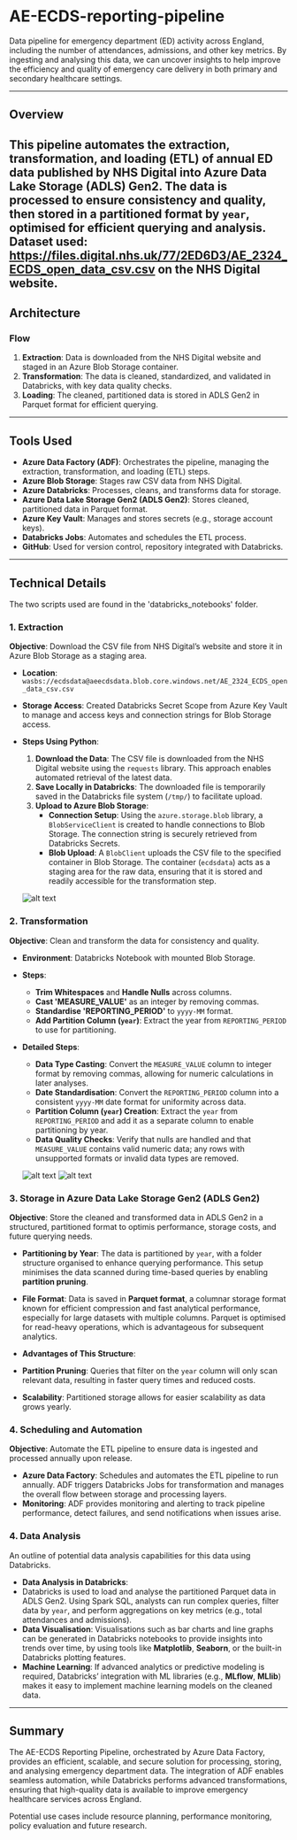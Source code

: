 # AE-ECDS-reporting-pipeline
Data pipeline for emergency department (ED) activity across England, including the number of attendances, admissions, and other key metrics. By ingesting and analysing this data, we can uncover insights to help improve the efficiency and quality of emergency care delivery in both primary and secondary healthcare settings.

---

## Overview

This pipeline automates the extraction, transformation, and loading (ETL) of annual ED data published by NHS Digital into Azure Data Lake Storage (ADLS) Gen2. The data is processed to ensure consistency and quality, then stored in a partitioned format by `year`, optimised for efficient querying and analysis.
Dataset used: https://files.digital.nhs.uk/77/2ED6D3/AE_2324_ECDS_open_data_csv.csv on the NHS Digital website.
---

## Architecture

### Flow
1. **Extraction**: Data is downloaded from the NHS Digital website and staged in an Azure Blob Storage container.
2. **Transformation**: The data is cleaned, standardized, and validated in Databricks, with key data quality checks.
3. **Loading**: The cleaned, partitioned data is stored in ADLS Gen2 in Parquet format for efficient querying.

---

## Tools Used

- **Azure Data Factory (ADF)**: Orchestrates the pipeline, managing the extraction, transformation, and loading (ETL) steps.
- **Azure Blob Storage**: Stages raw CSV data from NHS Digital.
- **Azure Databricks**: Processes, cleans, and transforms data for storage.
- **Azure Data Lake Storage Gen2 (ADLS Gen2)**: Stores cleaned, partitioned data in Parquet format.
- **Azure Key Vault**: Manages and stores secrets (e.g., storage account keys).
- **Databricks Jobs**: Automates and schedules the ETL process.
- **GitHub**: Used for version control, repository integrated with Databricks.

---

## Technical Details

The two scripts used are found in the 'databricks_notebooks' folder.

### 1. Extraction

**Objective**: Download the CSV file from NHS Digital’s website and store it in Azure Blob Storage as a staging area.

- **Location**: `wasbs://ecdsdata@aeecdsdata.blob.core.windows.net/AE_2324_ECDS_open_data_csv.csv`
- **Storage Access**: Created Databricks Secret Scope from Azure Key Vault to manage and access keys and connection strings for Blob Storage access.
- **Steps Using Python**:
  1. **Download the Data**: The CSV file is downloaded from the NHS Digital website using the `requests` library. This approach enables automated retrieval of the latest data.
  2. **Save Locally in Databricks**: The downloaded file is temporarily saved in the Databricks file system (`/tmp/`) to facilitate upload.
  3. **Upload to Azure Blob Storage**:
     - **Connection Setup**: Using the `azure.storage.blob` library, a `BlobServiceClient` is created to handle connections to Blob Storage. The connection string is securely retrieved from Databricks Secrets.
     - **Blob Upload**: A `BlobClient` uploads the CSV file to the specified container in Blob Storage. The container (`ecdsdata`) acts as a staging area for the raw data, ensuring that it is stored and readily accessible for the transformation step.

  ![alt text](images/data_ingestion.png)

### 2. Transformation

**Objective**: Clean and transform the data for consistency and quality.

- **Environment**: Databricks Notebook with mounted Blob Storage.
- **Steps**:
  - **Trim Whitespaces** and **Handle Nulls** across columns.
  - **Cast 'MEASURE_VALUE'** as an integer by removing commas.
  - **Standardise 'REPORTING_PERIOD'** to `yyyy-MM` format.
  - **Add Partition Column (`year`)**: Extract the year from `REPORTING_PERIOD` to use for partitioning.
    
- **Detailed Steps**:
  - **Data Type Casting**: Convert the `MEASURE_VALUE` column to integer format by removing commas, allowing for numeric calculations in later analyses.
  - **Date Standardisation**: Convert the `REPORTING_PERIOD` column into a consistent `yyyy-MM` date format for uniformity across data.
  - **Partition Column (`year`) Creation**: Extract the `year` from `REPORTING_PERIOD` and add it as a separate column to enable partitioning by year.
  - **Data Quality Checks**: Verify that nulls are handled and that `MEASURE_VALUE` contains valid numeric data; any rows with unsupported formats or invalid data types are removed.

  ![alt text](images/data_clean_write.png)
  ![alt text](images/cleaned_data.png)


### 3. Storage in Azure Data Lake Storage Gen2 (ADLS Gen2)

**Objective**: Store the cleaned and transformed data in ADLS Gen2 in a structured, partitioned format to optimis performance, storage costs, and future querying needs.

- **Partitioning by Year**: The data is partitioned by `year`, with a folder structure organised to enhance querying performance. This setup minimises the data scanned during time-based queries by enabling **partition pruning**.
  
- **File Format**: Data is saved in **Parquet format**, a columnar storage format known for efficient compression and fast analytical performance, especially for large datasets with multiple columns. Parquet is optimised for read-heavy operations, which is advantageous for subsequent analytics.
- **Advantages of This Structure**:
- **Partition Pruning**: Queries that filter on the `year` column will only scan relevant data, resulting in faster query times and reduced costs.
- **Scalability**: Partitioned storage allows for easier scalability as data grows yearly.

### 4. Scheduling and Automation

**Objective**: Automate the ETL pipeline to ensure data is ingested and processed annually upon release.

- **Azure Data Factory**: Schedules and automates the ETL pipeline to run annually. ADF triggers Databricks Jobs for transformation and manages the overall flow between storage and processing layers.
- **Monitoring**: ADF provides monitoring and alerting to track pipeline performance, detect failures, and send notifications when issues arise.

### 4. Data Analysis
An outline of potential data analysis capabilities for this data using Databricks.

  - **Data Analysis in Databricks**:
  - Databricks is used to load and analyse the partitioned Parquet data in ADLS Gen2. Using Spark SQL, analysts can run complex queries, filter data by `year`, and perform aggregations on key metrics (e.g., total attendances and admissions).
  - **Data Visualisation**: Visualisations such as bar charts and line graphs can be generated in Databricks notebooks to provide insights into trends over time, by using tools like **Matplotlib**, **Seaborn**, or the built-in Databricks plotting features.
  - **Machine Learning**: If advanced analytics or predictive modeling is required, Databricks’ integration with ML libraries (e.g., **MLflow**, **MLlib**) makes it easy to implement machine learning models on the cleaned data.

  ---

## Summary

The AE-ECDS Reporting Pipeline, orchestrated by Azure Data Factory, provides an efficient, scalable, and secure solution for processing, storing, and analysing emergency department data. The integration of ADF enables seamless automation, while Databricks performs advanced transformations, ensuring that high-quality data is available to improve emergency healthcare services across England.

Potential use cases include resource planning, performance monitoring, policy evaluation and future research.
